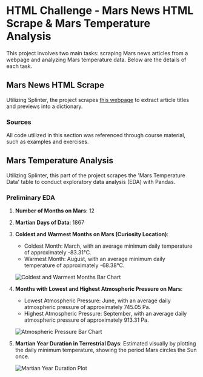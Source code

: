 # HTML Challenge - Mars News HTML Scrape & Mars Temperature Analysis

This project involves two main tasks: scraping Mars news articles from a webpage and analyzing Mars temperature data. Below are the details of each task.

## Mars News HTML Scrape

Utilizing Splinter, the project scrapes [this webpage](https://static.bc-edx.com/data/web/mars_news/index.html) to extract article titles and previews into a dictionary.

### Sources
All code utilized in this section was referenced through course material, such as examples and exercises.

## Mars Temperature Analysis

Utilizing Splinter, this part of the project scrapes the 'Mars Temperature Data' table to conduct exploratory data analysis (EDA) with Pandas.

### Preliminary EDA

1. **Number of Months on Mars**: 12
2. **Martian Days of Data**: 1867
3. **Coldest and Warmest Months on Mars (Curiosity Location)**:
   - Coldest Month: March, with an average minimum daily temperature of approximately -83.31°C.
   - Warmest Month: August, with an average minimum daily temperature of approximately -68.38°C.

   ![Coldest and Warmest Months Bar Chart](https://github.com/AAlbers341/html-challenge/assets/149892097/0c98328f-b89a-407d-8a25-8360c3809b31)

4. **Months with Lowest and Highest Atmospheric Pressure on Mars**:
   - Lowest Atmospheric Pressure: June, with an average daily atmospheric pressure of approximately 745.05 Pa.
   - Highest Atmospheric Pressure: September, with an average daily atmospheric pressure of approximately 913.31 Pa.

   ![Atmospheric Pressure Bar Chart](https://github.com/AAlbers341/html-challenge/assets/149892097/76f4b18c-8821-4e58-89ef-6d0b6bc97e9b)

5. **Martian Year Duration in Terrestrial Days**: Estimated visually by plotting the daily minimum temperature, showing the period Mars circles the Sun once.

   ![Martian Year Duration Plot](https://github.com/AAlbers341/html-challenge/assets/149892097/ebdc2e40-504f-4a1c-9bab-9b03d31c11c7)
